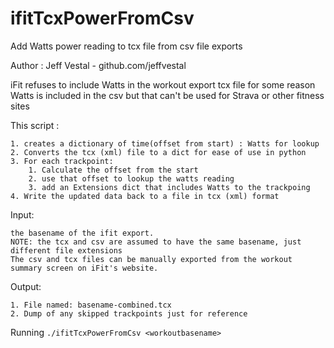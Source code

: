 # ifitTcxPowerFromCsv
Add Watts power reading to tcx file from csv file exports

Author : Jeff Vestal - github.com/jeffvestal

iFit refuses to include Watts in the workout export tcx file for some reason
Watts is included in the csv but that can't be used for Strava or other fitness sites

This script :

    1. creates a dictionary of time(offset from start) : Watts for lookup
    2. Converts the tcx (xml) file to a dict for ease of use in python
    3. For each trackpoint:
        1. Calculate the offset from the start
        2. use that offset to lookup the watts reading
        3. add an Extensions dict that includes Watts to the trackpoing
    4. Write the updated data back to a file in tcx (xml) format
 
Input:

    the basename of the ifit export. 
    NOTE: the tcx and csv are assumed to have the same basename, just different file extensions
    The csv and tcx files can be manually exported from the workout summary screen on iFit's website. 
        
Output:

    1. File named: basename-combined.tcx
    2. Dump of any skipped trackpoints just for reference

Running
`./ifitTcxPowerFromCsv <workoutbasename>`
